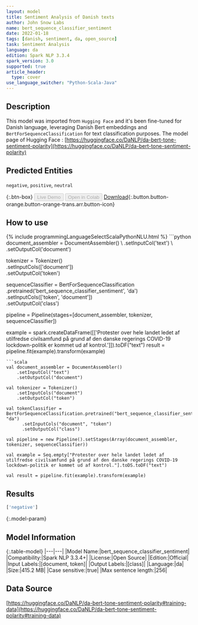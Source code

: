 ```yaml
---
layout: model
title: Sentiment Analysis of Danish texts
author: John Snow Labs
name: bert_sequence_classifier_sentiment
date: 2022-01-18
tags: [danish, sentiment, da, open_source]
task: Sentiment Analysis
language: da
edition: Spark NLP 3.3.4
spark_version: 3.0
supported: true
article_header:
  type: cover
use_language_switcher: "Python-Scala-Java"
---
```


## Description

This model was imported from `Hugging Face` and it's been fine-tuned for Danish language, leveraging Danish Bert embeddings and `BertForSequenceClassification` for text classification purposes. The model page of Hugging Face : [https://huggingface.co/DaNLP/da-bert-tone-sentiment-polarity](https://huggingface.co/DaNLP/da-bert-tone-sentiment-polarity)

## Predicted Entities

`negative`, `positive`, `neutral`

{:.btn-box}
<button class="button button-orange" disabled>Live Demo</button>
<button class="button button-orange" disabled>Open in Colab</button>
[Download](https://s3.amazonaws.com/auxdata.johnsnowlabs.com/public/models/bert_sequence_classifier_sentiment_da_3.3.4_3.0_1642495726064.zip){:.button.button-orange.button-orange-trans.arr.button-icon}

## How to use



<div class="tabs-box" markdown="1">
{% include programmingLanguageSelectScalaPythonNLU.html %}
```python
document_assembler = DocumentAssembler() \
    .setInputCol('text') \
    .setOutputCol('document')

tokenizer = Tokenizer() \
    .setInputCols(['document']) \
    .setOutputCol('token')

sequenceClassifier = BertForSequenceClassification \
      .pretrained('bert_sequence_classifier_sentiment', 'da') \
      .setInputCols(['token', 'document']) \
      .setOutputCol('class')

pipeline = Pipeline(stages=[document_assembler, tokenizer, sequenceClassifier])

example = spark.createDataFrame([['Protester over hele landet ledet af utilfredse civilsamfund på grund af den danske regerings COVID-19 lockdown-politik er kommet ud af kontrol.']]).toDF("text")
result = pipeline.fit(example).transform(example)
```
```scala
val document_assembler = DocumentAssembler() 
    .setInputCol("text") 
    .setOutputCol("document")

val tokenizer = Tokenizer() 
    .setInputCols("document") 
    .setOutputCol("token")

val tokenClassifier = BertForSequenceClassification.pretrained("bert_sequence_classifier_sentiment", "da")
      .setInputCols("document", "token")
      .setOutputCol("class")

val pipeline = new Pipeline().setStages(Array(document_assembler, tokenizer, sequenceClassifier))

val example = Seq.empty["Protester over hele landet ledet af utilfredse civilsamfund på grund af den danske regerings COVID-19 lockdown-politik er kommet ud af kontrol."].toDS.toDF("text")

val result = pipeline.fit(example).transform(example)
```
</div>

## Results

```bash
['negative']
```

{:.model-param}
## Model Information

{:.table-model}
|---|---|
|Model Name:|bert_sequence_classifier_sentiment|
|Compatibility:|Spark NLP 3.3.4+|
|License:|Open Source|
|Edition:|Official|
|Input Labels:|[document, token]|
|Output Labels:|[class]|
|Language:|da|
|Size:|415.2 MB|
|Case sensitive:|true|
|Max sentence length:|256|

## Data Source

[https://huggingface.co/DaNLP/da-bert-tone-sentiment-polarity#training-data](https://huggingface.co/DaNLP/da-bert-tone-sentiment-polarity#training-data)
